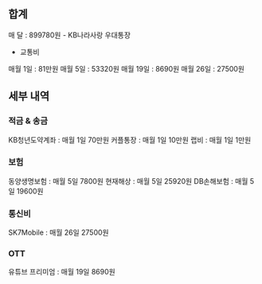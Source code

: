 ## 합계
매 달  : 899780원 - KB나라사랑 우대통장
+ 교통비

매월 1일 : 81만원 
매월 5일 : 53320원
매월 19일 : 8690원
매월 26일 : 27500원
## 세부 내역
### 적금 & 송금
KB청년도약계좌 : 매월 1일 70만원
커플통장 : 매월 1일 10만원
랩비 : 매월 1일 1만원
### 보험
동양생명보험 : 매월 5일 7800원
현재해상 : 매월 5일 25920원
DB손해보험 : 매월 5일 19600원

### 통신비
SK7Mobile : 매월 26일 27500원

### OTT 
유튜브 프리미엄 : 매월 19일 8690원


